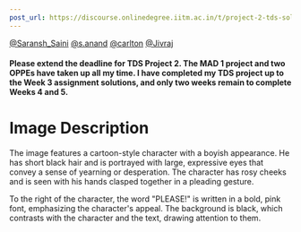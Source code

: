 ```yaml
---
post_url: https://discourse.onlinedegree.iitm.ac.in/t/project-2-tds-solver-discussion-thread/169029/253
---
```

[@Saransh\_Saini](/u/saransh_saini) [@s.anand](/u/s.anand) [@carlton](/u/carlton) [@Jivraj](/u/jivraj)

#### Please extend the deadline for TDS Project 2. The MAD 1 project and two OPPEs have taken up all my time. I have completed my TDS project up to the Week 3 assignment solutions, and only two weeks remain to complete Weeks 4 and 5.

# Image Description

The image features a cartoon-style character with a boyish appearance. He has short black hair and is portrayed with large, expressive eyes that convey a sense of yearning or desperation. The character has rosy cheeks and is seen with his hands clasped together in a pleading gesture. 

To the right of the character, the word "PLEASE!" is written in a bold, pink font, emphasizing the character's appeal. The background is black, which contrasts with the character and the text, drawing attention to them.
